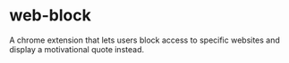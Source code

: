 # web-block
A chrome extension that lets users block access to specific websites and display a motivational quote instead.
